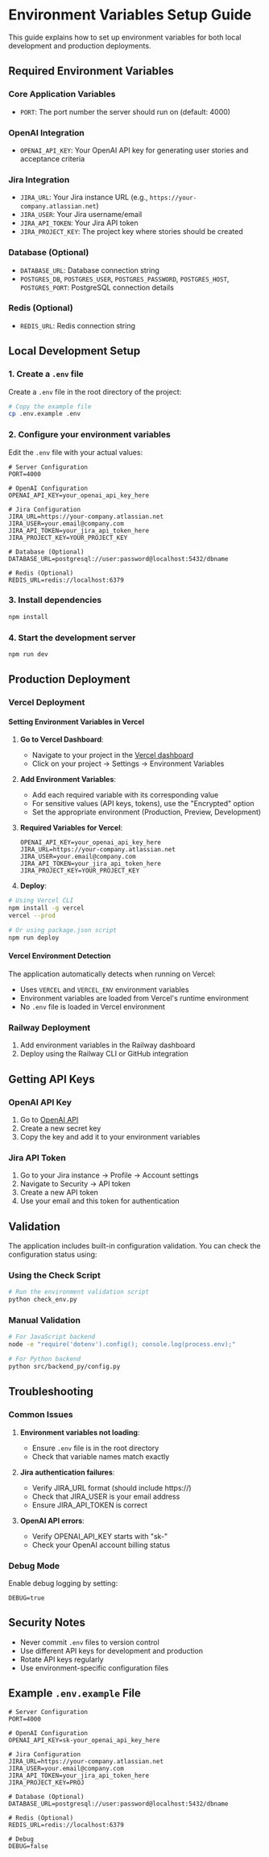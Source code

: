 # Environment Variables Setup Guide

This guide explains how to set up environment variables for both local development and production deployments.

## Required Environment Variables

### Core Application Variables
- `PORT`: The port number the server should run on (default: 4000)

### OpenAI Integration
- `OPENAI_API_KEY`: Your OpenAI API key for generating user stories and acceptance criteria

### Jira Integration
- `JIRA_URL`: Your Jira instance URL (e.g., `https://your-company.atlassian.net`)
- `JIRA_USER`: Your Jira username/email
- `JIRA_API_TOKEN`: Your Jira API token
- `JIRA_PROJECT_KEY`: The project key where stories should be created

### Database (Optional)
- `DATABASE_URL`: Database connection string
- `POSTGRES_DB`, `POSTGRES_USER`, `POSTGRES_PASSWORD`, `POSTGRES_HOST`, `POSTGRES_PORT`: PostgreSQL connection details

### Redis (Optional)
- `REDIS_URL`: Redis connection string

## Local Development Setup

### 1. Create a `.env` file
Create a `.env` file in the root directory of the project:

```bash
# Copy the example file
cp .env.example .env
```

### 2. Configure your environment variables
Edit the `.env` file with your actual values:

```env
# Server Configuration
PORT=4000

# OpenAI Configuration
OPENAI_API_KEY=your_openai_api_key_here

# Jira Configuration
JIRA_URL=https://your-company.atlassian.net
JIRA_USER=your.email@company.com
JIRA_API_TOKEN=your_jira_api_token_here
JIRA_PROJECT_KEY=YOUR_PROJECT_KEY

# Database (Optional)
DATABASE_URL=postgresql://user:password@localhost:5432/dbname

# Redis (Optional)
REDIS_URL=redis://localhost:6379
```

### 3. Install dependencies
```bash
npm install
```

### 4. Start the development server
```bash
npm run dev
```

## Production Deployment

### Vercel Deployment

#### Setting Environment Variables in Vercel

1. **Go to Vercel Dashboard**:
   - Navigate to your project in the [Vercel dashboard](https://vercel.com/dashboard)
   - Click on your project → Settings → Environment Variables

2. **Add Environment Variables**:
   - Add each required variable with its corresponding value
   - For sensitive values (API keys, tokens), use the "Encrypted" option
   - Set the appropriate environment (Production, Preview, Development)

3. **Required Variables for Vercel**:
   ```
   OPENAI_API_KEY=your_openai_api_key_here
   JIRA_URL=https://your-company.atlassian.net
   JIRA_USER=your.email@company.com
   JIRA_API_TOKEN=your_jira_api_token_here
   JIRA_PROJECT_KEY=YOUR_PROJECT_KEY
   ```

4. **Deploy**:
```bash
# Using Vercel CLI
npm install -g vercel
vercel --prod

# Or using package.json script
npm run deploy
```

#### Vercel Environment Detection
The application automatically detects when running on Vercel:
- Uses `VERCEL` and `VERCEL_ENV` environment variables
- Environment variables are loaded from Vercel's runtime environment
- No `.env` file is loaded in Vercel environment

### Railway Deployment
1. Add environment variables in the Railway dashboard
2. Deploy using the Railway CLI or GitHub integration

## Getting API Keys

### OpenAI API Key
1. Go to [OpenAI API](https://platform.openai.com/api-keys)
2. Create a new secret key
3. Copy the key and add it to your environment variables

### Jira API Token
1. Go to your Jira instance → Profile → Account settings
2. Navigate to Security → API token
3. Create a new API token
4. Use your email and this token for authentication

## Validation

The application includes built-in configuration validation. You can check the configuration status using:

### Using the Check Script
```bash
# Run the environment validation script
python check_env.py
```

### Manual Validation
```bash
# For JavaScript backend
node -e "require('dotenv').config(); console.log(process.env);"

# For Python backend
python src/backend_py/config.py
```

## Troubleshooting

### Common Issues

1. **Environment variables not loading**:
   - Ensure `.env` file is in the root directory
   - Check that variable names match exactly

2. **Jira authentication failures**:
   - Verify JIRA_URL format (should include https://)
   - Check that JIRA_USER is your email address
   - Ensure JIRA_API_TOKEN is correct

3. **OpenAI API errors**:
   - Verify OPENAI_API_KEY starts with "sk-"
   - Check your OpenAI account billing status

### Debug Mode
Enable debug logging by setting:
```env
DEBUG=true
```

## Security Notes

- Never commit `.env` files to version control
- Use different API keys for development and production
- Rotate API keys regularly
- Use environment-specific configuration files

## Example `.env.example` File

```env
# Server Configuration
PORT=4000

# OpenAI Configuration
OPENAI_API_KEY=sk-your_openai_api_key_here

# Jira Configuration
JIRA_URL=https://your-company.atlassian.net
JIRA_USER=your.email@company.com
JIRA_API_TOKEN=your_jira_api_token_here
JIRA_PROJECT_KEY=PROJ

# Database (Optional)
DATABASE_URL=postgresql://user:password@localhost:5432/dbname

# Redis (Optional)
REDIS_URL=redis://localhost:6379

# Debug
DEBUG=false
